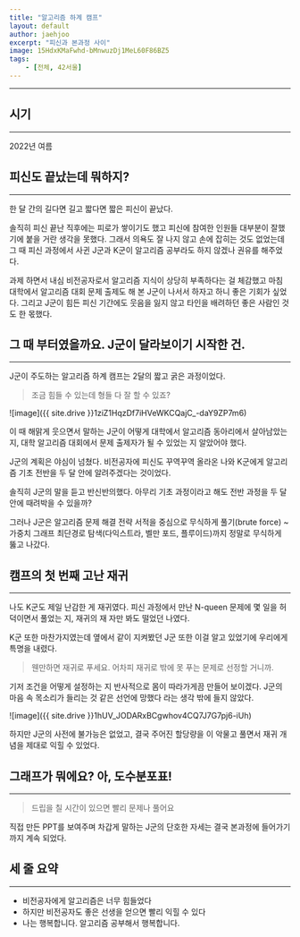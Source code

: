 ```yaml
---
title: "알고리즘 하계 캠프"
layout: default
author: jaehjoo
excerpt: "피신과 본과정 사이"
image: 15HdxKMaFwhd-bMnwuzDj1MeL60F86BZ5
tags:
    - [전체, 42서울]
---
```

------
## 시기
------

2022년 여름

## 피신도 끝났는데 뭐하지?
------
한 달 간의 길다면 길고 짧다면 짧은 피신이 끝났다.

솔직히 피신 끝난 직후에는 피로가 쌓이기도 했고 피신에 참여한 인원들 대부분이 잘했기에 붙을 거란 생각을 못했다. 그래서 의욕도 잘 나지 않고 손에 잡히는 것도 없었는데 그 때 피신 과정에서 사귄 J군과 K군이 알고리즘 공부라도 하지 않겠나 권유를 해주었다.

과제 하면서 내심 비전공자로서 알고리즘 지식이 상당히 부족하다는 걸 체감했고 마침 대학에서 알고리즘 대회 문제 출제도 해 본 J군이 나서서 하자고 하니 좋은 기회가 싶었다. 그리고 J군이 힘든 피신 기간에도 웃음을 잃지 않고 타인을 배려하던 좋은 사람인 것도 한 몫했다.

## 그 때 부터였을까요. J군이 달라보이기 시작한 건.
------
J군이 주도하는 알고리즘 하계 캠프는 2달의 짧고 굵은 과정이었다.

> 조금 힘들 수 있는데 형들 다 잘 할 수 있죠?

![image]({{ site.drive }}1ziZ1HqzDf7iHVeWKCQajC_-daY9ZP7m6)

이 때 해맑게 웃으면서 말하는 J군이 어떻게 대학에서 알고리즘 동아리에서 살아남았는 지, 대학 알고리즘 대회에서 문제 출제자가 될 수 있었는 지 알았어야 했다.

J군의 계획은 야심이 넘쳤다. 비전공자에 피신도 꾸역꾸역 올라온 나와 K군에게 알고리즘 기초 전반을 두 달 안에 알려주겠다는 것이었다.

솔직히 J군의 말을 듣고 반신반의했다. 아무리 기초 과정이라고 해도 전반 과정을 두 달 안에 때려박을 수 있을까?

그러나 J군은 알고리즘 문제 해결 전략 서적을 중심으로 무식하게 풀기(brute force) ~ 가중치 그래프 최단경로 탐색(다익스트라, 벨만 포드, 플루이드)까지 정말로 무식하게 뚫고 나갔다.

## 캠프의 첫 번째 고난 재귀
-----
나도 K군도 제일 난감한 게 재귀였다. 피신 과정에서 만난 N-queen 문제에 몇 일을 허덕이면서 풀었는 지, 재귀의 재 자만 봐도 떨었던 나였다.

K군 또한 마찬가지였는데 옆에서 같이 지켜봤던 J군 또한 이걸 알고 있었기에 우리에게 특명을 내렸다.

> 웬만하면 재귀로 푸세요. 어차피 재귀로 밖에 못 푸는 문제로 선정할 거니까.

기저 조건을 어떻게 설정하는 지 반사적으로 몸이 따라가게끔 만들어 보이겠다. J군의 마음 속 목소리가 들리는 것 같은 선언에 망했다 라는 생각 밖에 들지 않았다.

![image]({{ site.drive }}1hUV_JODARxBCgwhov4CQ7J7G7pj6-iUh)

하지만 J군의 사전에 불가능은 없었고, 결국 주어진 할당량을 이 악물고 풀면서 재귀 개념을 제대로 익힐 수 있었다.

## 그래프가 뭐에요? 아, 도수분포표!
-----
> 드립을 칠 시간이 있으면 빨리 문제나 풀어요

직접 만든 PPT를 보여주며 차갑게 말하는 J군의 단호한 자세는 결국 본과정에 들어가기까지 계속 되었다.

## 세 줄 요약
-----
- 비전공자에게 알고리즘은 너무 힘들었다
- 하지만 비전공자도 좋은 선생을 얻으면 빨리 익힐 수 있다
- 나는 행복합니다. 알고리즘 공부해서 행복합니다.